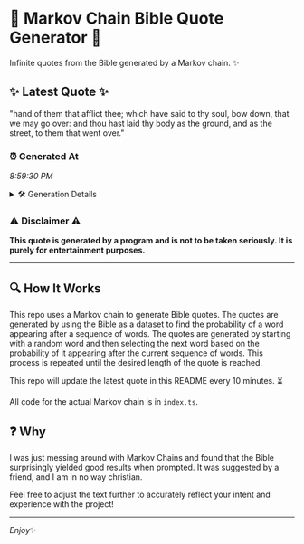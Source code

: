 # 📖 Markov Chain Bible Quote Generator 📖

Infinite quotes from the Bible generated by a Markov chain. ✨

## ✨ Latest Quote ✨
"hand of them that afflict thee; which have said to thy soul, bow down, that we may go over: and thou hast laid thy body as the ground, and as the street, to them that went over."

### ⏰ Generated At
*8:59:30 PM*

<details>
    <summary>🛠️ Generation Details</summary>
    <p>
        <strong>🌱 Seed:</strong> hand<br>
        <strong>🔄 Iterations:</strong> 36<br>
        <strong>📜 Context History:</strong><br>[ hand ]: of<br>[ hand, of ]: them<br>[ hand, of, them ]: that<br>[ hand, of, them, that ]: afflict<br>[ hand, of, them, that, afflict ]: thee;<br>[ hand, of, them, that, afflict, thee; ]: which<br>[ of, them, that, afflict, thee;, which ]: have<br>[ them, that, afflict, thee;, which, have ]: said<br>[ that, afflict, thee;, which, have, said ]: to<br>[ afflict, thee;, which, have, said, to ]: thy<br>[ thee;, which, have, said, to, thy ]: soul,<br>[ which, have, said, to, thy, soul, ]: bow<br>[ have, said, to, thy, soul,, bow ]: down,<br>[ said, to, thy, soul,, bow, down, ]: that<br>[ to, thy, soul,, bow, down,, that ]: we<br>[ thy, soul,, bow, down,, that, we ]: may<br>[ soul,, bow, down,, that, we, may ]: go<br>[ bow, down,, that, we, may, go ]: over:<br>[ down,, that, we, may, go, over: ]: and<br>[ that, we, may, go, over:, and ]: thou<br>[ we, may, go, over:, and, thou ]: hast<br>[ may, go, over:, and, thou, hast ]: laid<br>[ go, over:, and, thou, hast, laid ]: thy<br>[ over:, and, thou, hast, laid, thy ]: body<br>[ and, thou, hast, laid, thy, body ]: as<br>[ thou, hast, laid, thy, body, as ]: the<br>[ hast, laid, thy, body, as, the ]: ground,<br>[ laid, thy, body, as, the, ground, ]: and<br>[ thy, body, as, the, ground,, and ]: as<br>[ body, as, the, ground,, and, as ]: the<br>[ as, the, ground,, and, as, the ]: street,<br>[ the, ground,, and, as, the, street, ]: to<br>[ ground,, and, as, the, street,, to ]: them<br>[ and, as, the, street,, to, them ]: that<br>[ as, the, street,, to, them, that ]: went<br>[ the, street,, to, them, that, went ]: over.<br>
    </p>
</details>

### ⚠️ Disclaimer ⚠️
**This quote is generated by a program and is not to be taken seriously. It is purely for entertainment purposes.**

---

## 🔍 How It Works

This repo uses a Markov chain to generate Bible quotes. The quotes are generated by using the Bible as a dataset to find the probability of a word appearing after a sequence of words. The quotes are generated by starting with a random word and then selecting the next word based on the probability of it appearing after the current sequence of words. This process is repeated until the desired length of the quote is reached.

This repo will update the latest quote in this README every 10 minutes. ⏳

All code for the actual Markov chain is in `index.ts`.

## ❓ Why

I was just messing around with Markov Chains and found that the Bible surprisingly yielded good results when prompted. 
It was suggested by a friend, and I am in no way christian.

Feel free to adjust the text further to accurately reflect your intent and experience with the project!

---

*Enjoy*✨
